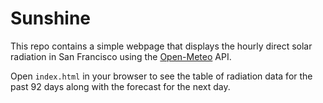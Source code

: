 # Sunshine

This repo contains a simple webpage that displays the hourly direct solar radiation in San Francisco using the [Open-Meteo](https://open-meteo.com/) API.

Open `index.html` in your browser to see the table of radiation data for the past 92 days along with the forecast for the next day.
